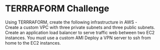 # TERRRAFORM Challenge
Using TERRRAFORM, create the following infrastructure in AWS -  
Create a custom VPC with three private subnets and three public subnets. 
Create an application load balancer to serve traffic web between two EC2 instances.
You must use a custom AMI Deploy a VPN server to ssh from home to the EC2 instances.
